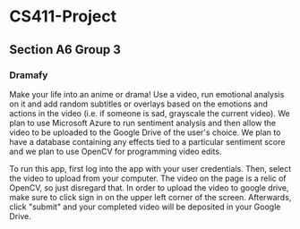 # CS411-Project
## Section A6 Group 3

### Dramafy
Make your life into an anime or drama! Use a video, run emotional analysis on it and add random subtitles or overlays based on the emotions and actions in the video (i.e. if someone is sad, grayscale the current video). We plan to use Microsoft Azure to run sentiment analysis and then allow the video to be uploaded to the Google Drive of the user's choice. We plan to have a database containing any effects tied to a particular sentiment score and we plan to use OpenCV for programming video edits.

To run this app, first log into the app with your user credentials. Then, select the video to upload from your computer. The video on the page is a relic of OpenCV, so just disregard that. In order to upload the video to google drive, make sure to click sign in on the upper left corner of the screen. Afterwards, click "submit" and your completed video will be deposited in your Google Drive.
